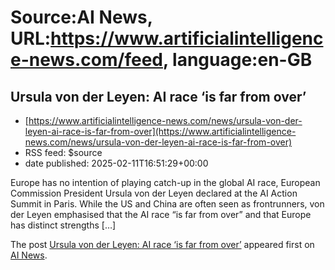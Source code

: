# Source:AI News, URL:https://www.artificialintelligence-news.com/feed, language:en-GB

## Ursula von der Leyen: AI race ‘is far from over’
 - [https://www.artificialintelligence-news.com/news/ursula-von-der-leyen-ai-race-is-far-from-over](https://www.artificialintelligence-news.com/news/ursula-von-der-leyen-ai-race-is-far-from-over)
 - RSS feed: $source
 - date published: 2025-02-11T16:51:29+00:00

<p>Europe has no intention of playing catch-up in the global AI race, European Commission President Ursula von der Leyen declared at the AI Action Summit in Paris. While the US and China are often seen as frontrunners, von der Leyen emphasised that the AI race &#8220;is far from over&#8221; and that Europe has distinct strengths [&#8230;]</p>
<p>The post <a href="https://www.artificialintelligence-news.com/news/ursula-von-der-leyen-ai-race-is-far-from-over/">Ursula von der Leyen: AI race ‘is far from over’</a> appeared first on <a href="https://www.artificialintelligence-news.com">AI News</a>.</p>

